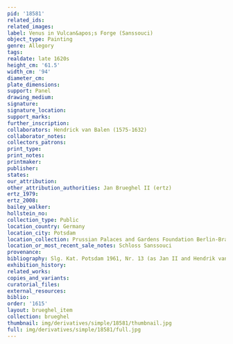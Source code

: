 ```yaml
---
pid: '18581'
related_ids: 
related_images: 
label: Venus in Vulcan&apos;s Forge (Sanssouci)
object_type: Painting
genre: Allegory
tags: 
realdate: late 1620s
height_cm: '61.5'
width_cm: '94'
diameter_cm: 
plate_dimensions: 
support: Panel
drawing_medium: 
signature: 
signature_location: 
support_marks: 
further_inscription: 
collaborators: Hendrick van Balen (1575-1632)
collaborator_notes: 
collectors_patrons: 
print_type: 
print_notes: 
printmaker: 
publisher: 
states: 
our_attribution: 
other_attribution_authorities: Jan Brueghel II (ertz)
ertz_1979: 
ertz_2008: 
bailey_walker: 
hollstein_no: 
collection_type: Public
location_country: Germany
location_city: Potsdam
location_collection: Prussian Palaces and Gardens Foundation Berlin-Brandenburg
location_or_most_recent_sale_notes: Schloss Sanssouci
provenance: 
bibliography: Slg. Kat. Potsdam 1961, Nr. 13 (as Jan II and Hendrik van Balen)
exhibition_history: 
related_works: 
copies_and_variants: 
curatorial_files: 
external_resources: 
biblio: 
order: '1615'
layout: brueghel_item
collection: brueghel
thumbnail: img/derivatives/simple/18581/thumbnail.jpg
full: img/derivatives/simple/18581/full.jpg
---
```

